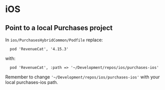 # iOS

## Point to a local Purchases project

In `ios/PurchasesHybridCommon/Podfile` replace:

```
  pod 'RevenueCat', '4.15.3'
```

with:

```
  pod 'RevenueCat', :path => '~/Development/repos/ios/purchases-ios'
```

Remember to change `'~/Development/repos/ios/purchases-ios'` with your local purchases-ios path.